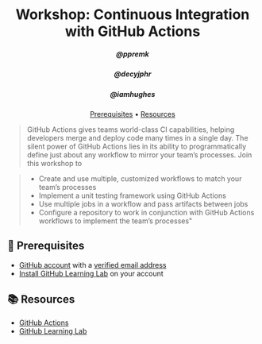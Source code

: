 <h1 align="center">Workshop: Continuous Integration with GitHub Actions</h1>
<h5 align="center">@ppremk</h3>

<p align="center">
  <h5 align="center">@decyjphr</h3>
  <h5 align="center">@iamhughes</h3>
</p>


<p align="center">
  <a href="#mega-prerequisites">Prerequisites</a> •  
  <a href="#books-resources">Resources</a>
</p>

> GitHub Actions gives teams world-class CI capabilities, helping developers merge and deploy code many times in a single day. The silent power of GitHub Actions lies in its ability to programmatically define just about any workflow to mirror your team’s processes. Join this workshop to

> - Create and use multiple, customized workflows to match your team’s processes
> - Implement a unit testing framework using GitHub Actions
> - Use multiple jobs in a workflow and pass artifacts between jobs
> - Configure a repository to work in conjunction with GitHub Actions workflows to implement the team’s processes"

## :mega: Prerequisites
- [GitHub account](https://github.com) with a [verified email address](https://help.github.com/en/github/getting-started-with-github/verifying-your-email-address)
- [Install GitHub Learning Lab](https://lab.github.com/docs/install-on-organization) on your account

## :books: Resources
- [GitHub Actions](https://help.github.com/en/actions)
- [GitHub Learning Lab](https://lab.github.com)
